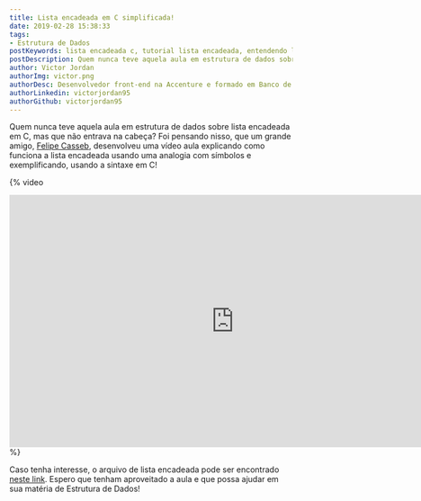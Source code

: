 ```yaml
---
title: Lista encadeada em C simplificada!
date: 2019-02-28 15:38:33
tags:
- Estrutura de Dados
postKeywords: lista encadeada c, tutorial lista encadeada, entendendo lista encadeada, lista encadeada, estrutura de dados
postDescription: Quem nunca teve aquela aula em estrutura de dados sobre lista encadeada em C, mas que não entrava na cabeça? Neste post, Felipe Casseb mostra um jeito simplificado de entender este conceito muito temido entre estudantes universitários!
author: Victor Jordan
authorImg: victor.png
authorDesc: Desenvolvedor front-end na Accenture e formado em Banco de Dados pela Fatec, apaixonado por usabilidade, performance e UX!
authorLinkedin: victorjordan95
authorGithub: victorjordan95
---
```


Quem nunca teve aquela aula em estrutura de dados sobre lista encadeada em C, mas que não entrava na cabeça? 
Foi pensando nisso, que um grande amigo, [Felipe Casseb](https://www.linkedin.com/in/felipe-soares-casseb-dos-santos-b98289aa/), desenvolveu uma vídeo aula explicando como funciona a lista encadeada usando uma analogia com símbolos e exemplificando, usando a sintaxe em C!

{% video 
<iframe width="798" height="449" src="https://www.youtube.com/embed/80roM_jARmI" frameborder="0" allow="accelerometer; autoplay; encrypted-media; gyroscope; picture-in-picture" allowfullscreen></iframe>
%}

Caso tenha interesse, o arquivo de lista encadeada pode ser encontrado [neste link](https://github.com/casseb/Fatec/blob/master/2%C2%BA%20Semestre/LP1/exListaEncadeada.c). Espero que tenham aproveitado a aula e que possa ajudar em sua matéria de Estrutura de Dados!

